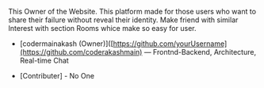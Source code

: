 This Owner of the Website. This platform made for those users who want to share their failure without reveal their identity. Make friend with similar Interest with section Rooms whice make so easy for user.

- [codermainakash (Owner)]([https://github.com/yourUsername](https://github.com/coderakashmain) — Frontnd-Backend, Architecture, Real-time Chat
  
- [Contributer]  - No One
